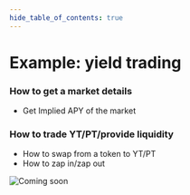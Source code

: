 ```yaml
---
hide_table_of_contents: true
---
```


# Example: yield trading

### How to get a market details
* Get Implied APY of the market

### How to trade YT/PT/provide liquidity
* How to swap from a token to YT/PT
* How to zap in/zap out

![Coming soon](/img/coming_soon.png "Coming soon")